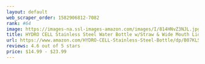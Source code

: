 ```yaml
---
layout: default 
﻿web_scraper_order: 1582906812-7082
rank: #64
image: https://images-na.ssl-images-amazon.com/images/I/814HNvZ3NJL.jpg
title: HYDRO CELL Stainless Steel Water Bottle w/Straw & Wide Mouth Lids (40oz 32oz 24oz 18oz)…
url: https://www.amazon.com/HYDRO-CELL-Stainless-Steel-Bottle/dp/B07KLS5N5W/ref=zg_mw_sporting-goods_64?_encoding=UTF8&psc=1&refRID=5CP7JJH669Q653S4FQ41
reviews: 4.6 out of 5 stars
price: $14.99 - $23.99
---
```

